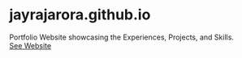 # jayrajarora.github.io
Portfolio Website showcasing the Experiences, Projects, and Skills.  
[See Website](https://jayrajarora.github.io/)
